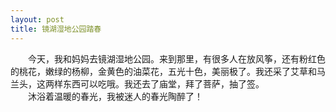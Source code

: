 ```yaml
---
layout: post
title: 镜湖湿地公园踏春
---
```



　　今天，我和妈妈去镜湖湿地公园。来到那里，有很多人在放风筝，还有粉红色的桃花，嫩绿的杨柳，金黄色的油菜花，五光十色，美丽极了。我还采了艾草和马兰头，这两样东西可以吃哦。我还去了庙堂，拜了菩萨，抽了签。    
　　沐浴着温暖的春光，我被迷人的春光陶醉了！    
